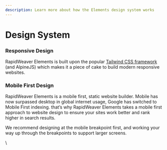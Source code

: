 ```yaml
---
description: Learn more about how the Elements design system works
---
```


# Design System



### Responsive Design

RapidWeaver Elements is built upon the popular [Tailwind CSS framework](https://tailwindcss.com/) (and AlpineJS) which makes it a piece of cake to build modern responsive websites.

### Mobile First Design

RapidWeaver Elements is a mobile first, static website builder. Mobile has now surpassed desktop in global internet usage, Google has switched to Mobile First indexing. that’s why RapidWeaver Elements takes a mobile first approach to website design to ensure your sites work better and rank higher in search results.

We recommend designing at the mobile breakpoint first, and working your way up through the breakpoints to support larger screens.

\

